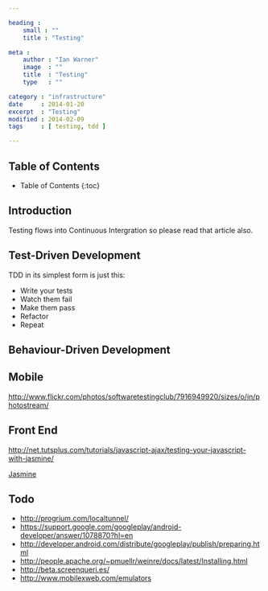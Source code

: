 ```yaml
---

heading :
    small : ""
    title : "Testing"

meta :
    author : "Ian Warner"
    image  : ""
    title  : "Testing"
    type   : ""

category : "infrastructure"
date     : 2014-01-20
excerpt  : "Testing"
modified : 2014-02-09
tags     : [ testing, tdd ]

---
```


## Table of Contents
* Table of Contents
{:toc}

## Introduction
Testing flows into Continuous Intergration so please read that article also.

## Test-Driven Development
TDD in its simplest form is just this:

* Write your tests
* Watch them fail
* Make them pass
* Refactor
* Repeat

## Behaviour-Driven Development

## Mobile
http://www.flickr.com/photos/softwaretestingclub/7916949920/sizes/o/in/photostream/

## Front End
http://net.tutsplus.com/tutorials/javascript-ajax/testing-your-javascript-with-jasmine/

[Jasmine][]

## Todo
* http://progrium.com/localtunnel/
* https://support.google.com/googleplay/android-developer/answer/1078870?hl=en
* http://developer.android.com/distribute/googleplay/publish/preparing.html
* http://people.apache.org/~pmuellr/weinre/docs/latest/Installing.html
* http://beta.screenqueri.es/
* http://www.mobilexweb.com/emulators

[Jasmine]:http://pivotal.github.io/jasmine/